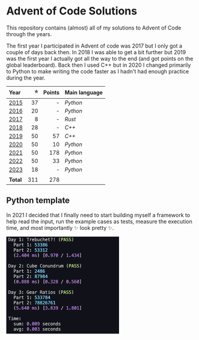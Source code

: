 # Advent of Code Solutions
This repository contains (almost) all of my solutions to Advent of Code through the years.

The first year I participated in Advent of code was 2017 but I only got a couple of days back then.
In 2018 I was able to get a bit further but 2019 was the first year I actually got all the way to
the end (and got points on the global leaderboard). Back then I used C++ but in 2020 I changed
primarily to Python to make writing the code faster as I hadn't had enough practice during the year.

| Year          | :star: | Points | Main language |
| :------------ | -----: | -----: | :------------ |
| [2015](/2015) |     37 |      - | _Python_      |
| [2016](/2016) |     20 |      - | _Python_      |
| [2017](/2017) |      8 |      - | _Rust_        |
| [2018](/2018) |     28 |      - | _C++_         |
| [2019](/2019) |     50 |     57 | _C++_         |
| [2020](/2020) |     50 |     10 | _Python_      |
| [2021](/2021) |     50 |    178 | _Python_      |
| [2022](/2022) |     50 |     33 | _Python_      |
| [2023](/2023) |     18 |      - | _Python_      |
|               |        |        |               |
| **Total**     |    311 |    278 |               |


## Python template
In 2021 I decided that I finally need to start building myself a framework to help read the input,
run the example cases as tests, measure the execution time, and most importantly :sparkles: look
pretty :sparkles:.

![a screenshot of what my python template prints to the terminal](output-example.png)
